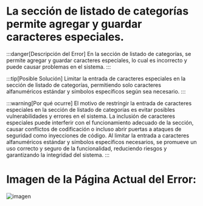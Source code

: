 # La sección de listado de categorías permite agregar y guardar caracteres especiales.

:::danger[Descripción del Error]
En la sección de listado de categorías, se permite agregar y guardar caracteres especiales, lo cual es incorrecto y puede causar problemas en el sistema.
:::

:::tip[Posible Solución]
Limitar la entrada de caracteres especiales en la sección de listado de categorías, permitiendo solo caracteres alfanuméricos estándar y símbolos específicos según sea necesario.
:::

:::warning[Por qué ocurre]
El motivo de restringir la entrada de caracteres especiales en la sección de listado de categorías es evitar posibles vulnerabilidades y errores en el sistema. La inclusión de caracteres especiales puede interferir con el funcionamiento adecuado de la sección, causar conflictos de codificación o incluso abrir puertas a ataques de seguridad como inyecciones de código. Al limitar la entrada a caracteres alfanuméricos estándar y símbolos específicos necesarios, se promueve un uso correcto y seguro de la funcionalidad, reduciendo riesgos y garantizando la integridad del sistema.
:::


# Imagen de la Página Actual del Error:
![imagen](./img/d9.jpg)